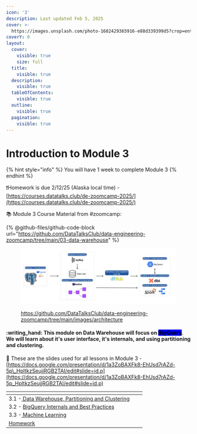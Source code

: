 ```yaml
---
icon: '3'
description: Last updated Feb 5, 2025
cover: >-
  https://images.unsplash.com/photo-1682429365916-e88d339399d5?crop=entropy&cs=srgb&fm=jpg&ixid=M3wxOTcwMjR8MHwxfHNlYXJjaHwyfHxudW1iZXIlMjAzfGVufDB8fHx8MTczNzYwNDg0N3ww&ixlib=rb-4.0.3&q=85
coverY: 0
layout:
  cover:
    visible: true
    size: full
  title:
    visible: true
  description:
    visible: true
  tableOfContents:
    visible: true
  outline:
    visible: true
  pagination:
    visible: true
---
```


# Introduction to Module 3

{% hint style="info" %}
You will have 1 week to complete Module 3
{% endhint %}

:exclamation:Homework is due 2/12/25 (Alaska local time) -  [https://courses.datatalks.club/de-zoomcamp-2025/](https://courses.datatalks.club/de-zoomcamp-2025/)

:books: Module 3 Course Material from #zoomcamp:

{% @github-files/github-code-block url="https://github.com/DataTalksClub/data-engineering-zoomcamp/tree/main/03-data-warehouse" %}

<figure><img src="../.gitbook/assets/arch_v4_workshops (1).jpg" alt=""><figcaption><p><a href="https://github.com/DataTalksClub/data-engineering-zoomcamp/tree/main/images/architecture">https://github.com/DataTalksClub/data-engineering-zoomcamp/tree/main/images/architecture</a></p></figcaption></figure>

#### :writing\_hand: This module on Data Warehouse will focus on <mark style="background-color:blue;">BigQuery</mark>. We will learn about it's user interface, it's internals, and using partitioning and clustering.

:bookmark: These are the slides used for all lessons in Module 3 - [https://docs.google.com/presentation/d/1a3ZoBAXFk8-EhUsd7rAZd-5p\_HpltkzSeujjRGB2TAI/edit#slide=id.p](https://docs.google.com/presentation/d/1a3ZoBAXFk8-EhUsd7rAZd-5p_HpltkzSeujjRGB2TAI/edit#slide=id.p)

<table data-view="cards"><thead><tr><th></th><th></th><th></th></tr></thead><tbody><tr><td>3.1 -<a href="3.1-data-warehouse-partitioning-and-clustering/"> Data Warehouse, Partitioning and Clustering</a></td><td></td><td></td></tr><tr><td>3.2 - <a href="3.2-bigquery-internals-and-best-practices/">BigQuery Internals and Best Practices</a></td><td></td><td></td></tr><tr><td>3.3 -<a href="3.3-machine-learning/"> Machine Learning</a></td><td></td><td></td></tr><tr><td><a href="broken-reference">Homework</a></td><td></td><td></td></tr></tbody></table>
